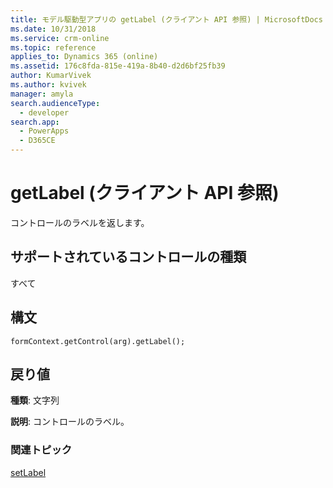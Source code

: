 ```yaml
---
title: モデル駆動型アプリの getLabel (クライアント API 参照) | MicrosoftDocs
ms.date: 10/31/2018
ms.service: crm-online
ms.topic: reference
applies_to: Dynamics 365 (online)
ms.assetid: 176c8fda-815e-419a-8b40-d2d6bf25fb39
author: KumarVivek
ms.author: kvivek
manager: amyla
search.audienceType:
  - developer
search.app:
  - PowerApps
  - D365CE
---
```

# <a name="getlabel-client-api-reference"></a>getLabel (クライアント API 参照)



コントロールのラベルを返します。 

## <a name="control-types-supported"></a>サポートされているコントロールの種類

すべて

## <a name="syntax"></a>構文

`formContext.getControl(arg).getLabel();`

## <a name="return-value"></a>戻り値

**種類**: 文字列

**説明**: コントロールのラベル。

### <a name="related-topics"></a>関連トピック

[setLabel](setLabel.md)

